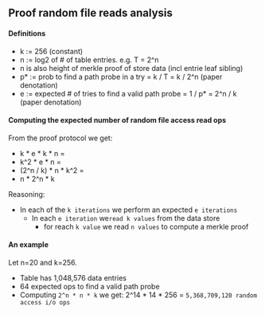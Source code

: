 ## Proof random file reads analysis

#### Definitions
- k := 256 (constant)
- n := log2 of # of table entries. e.g. T = 2^n 
- n is also height of merkle proof of store data (incl entrie leaf sibling)
- p* := prob to find a path probe in a try = k / T = k / 2^n (paper denotation)
- e := expected # of tries to find a valid path probe = 1 / p* = 2^n / k (paper denotation)


#### Computing the expected number of random file access read ops

From the proof protocol we get: 

- k * e * k * n = 
- k^2 * e * n = 
- (2^n / k) * n * k^2 = 
- n * 2^n * k

Reasoning:
- In each of the `k iterations` we perform an expected `e iterations`
    - In each `e iteration` we`read k values` from the data store 
      - for reach `k value` we read `n values` to compute a merkle proof
          
#### An example
Let n=20 and k=256.
- Table has 1,048,576 data entries 
- 64 expected ops to find a valid path probe
- Computing `2^n * n * k` we get: 2^14 * 14 * 256 = `5,368,709,120 random access i/o ops`


